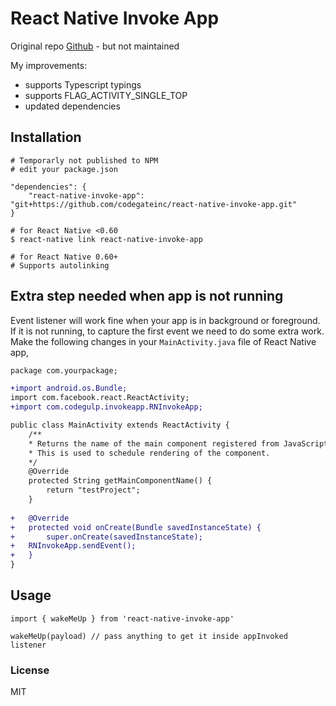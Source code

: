 
# React Native Invoke App

Original repo [Github](https://github.com/vicke4/react-native-invoke-app) - but not maintained

My improvements:
- supports Typescript typings
- supports FLAG_ACTIVITY_SINGLE_TOP
- updated dependencies

## Installation

```
# Temporarly not published to NPM
# edit your package.json

"dependencies": {
    "react-native-invoke-app": "git+https://github.com/codegateinc/react-native-invoke-app.git"
}

# for React Native <0.60
$ react-native link react-native-invoke-app

# for React Native 0.60+
# Supports autolinking
```

## Extra step needed when app is not running

Event listener will work fine when your app is in background or foreground. If it is not running, to capture the first event we need to do some extra work. Make the following changes in your `MainActivity.java` file of React Native app,

```diff
package com.yourpackage;

+import android.os.Bundle;
import com.facebook.react.ReactActivity;
+import com.codegulp.invokeapp.RNInvokeApp;

public class MainActivity extends ReactActivity {
    /**
    * Returns the name of the main component registered from JavaScript.
    * This is used to schedule rendering of the component.
    */
    @Override
    protected String getMainComponentName() {
    	return "testProject";
    }
    
+   @Override
+   protected void onCreate(Bundle savedInstanceState) {
+       super.onCreate(savedInstanceState);
+	RNInvokeApp.sendEvent();
+   }
}
```

## Usage

```
import { wakeMeUp } from 'react-native-invoke-app'

wakeMeUp(payload) // pass anything to get it inside appInvoked listener

```

### License

MIT
